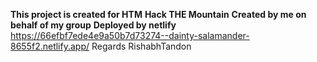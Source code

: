 **This project is created for HTM** 
**Hack THE Mountain**
**Created by me on behalf of my group**
**Deployed by netlify**
https://66efbf7ede4e9a50b7d73274--dainty-salamander-8655f2.netlify.app/
Regards
RishabhTandon
